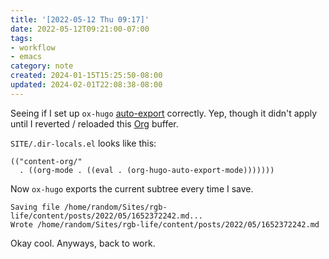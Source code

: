 ```yaml
---
title: '[2022-05-12 Thu 09:17]'
date: 2022-05-12T09:21:00-07:00
tags:
- workflow
- emacs
category: note
created: 2024-01-15T15:25:50-08:00
updated: 2024-02-01T22:08:38-08:00
---
```


Seeing if I set up `ox-hugo` [auto-export](https://ox-hugo.scripter.co/doc/auto-export-on-saving/) correctly. Yep, though it didn't apply until I reverted / reloaded this [Org](../../../card/Org.md) buffer.

`SITE/.dir-locals.el` looks like this:

<a id="code-snippet--.dir-locals.el"></a>

````elisp
(("content-org/"
  . ((org-mode . ((eval . (org-hugo-auto-export-mode)))))))
````

Now `ox-hugo` exports the current subtree every time I save.

````text
Saving file /home/random/Sites/rgb-life/content/posts/2022/05/1652372242.md...
Wrote /home/random/Sites/rgb-life/content/posts/2022/05/1652372242.md
````

Okay cool. Anyways, back to work.

